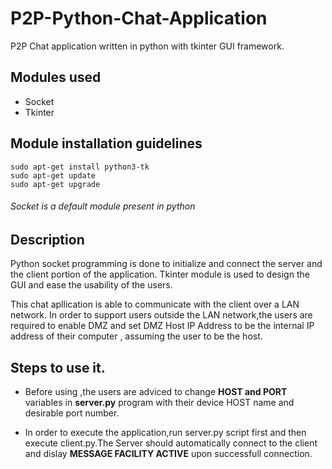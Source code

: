 # P2P-Python-Chat-Application
P2P Chat application written in python with tkinter GUI framework.

## Modules used
- Socket
- Tkinter

## Module installation guidelines
```
sudo apt-get install python3-tk
sudo apt-get update
sudo apt-get upgrade
```
###### Socket is a default module present in python

## Description
Python socket programming is done to initialize and connect the server and the client portion of the application.
Tkinter module is used to design the GUI and ease the usability of the users.

This chat apllication is able to communicate with the client over a LAN network.
In order to support users outside the LAN network,the users are required to enable DMZ and set DMZ Host IP Address to be the internal IP address of their computer , assuming the user to be the host.

## Steps to use it.
- Before using ,the users are adviced to change **HOST and PORT** variables in **server.py** program with their device HOST name and desirable port number.

- In order to execute the application,run server.py script first and then execute client.py.The Server should automatically connect to the client and dislay **MESSAGE FACILITY ACTIVE** upon successfull connection.
